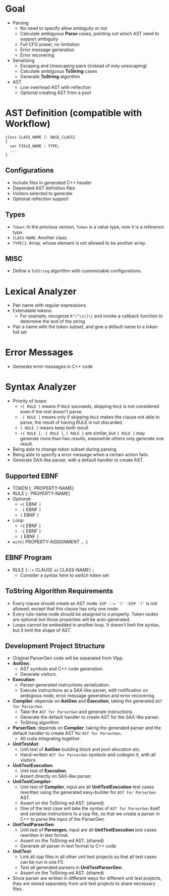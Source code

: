 # Goal

* Parsing
  * No need to specify allow ambiguity or not
  * Calculate ambiguous **Parse** cases, pointing out which AST need to support ambiguity
  * Full CFG power, no limitation
  * Error message generation
  * Error recovering
* Serializing
  * Escaping and Unescaping pairs (instead of only unescaping)
  * Calculate ambiguous **ToString** cases
  * Generate **ToString** algorithm
* AST
  * Low overhead AST with reflection
  * Optional creating AST from a pool

# AST Definition (compatible with Workflow)

```
class CLASS_NAME [: BASE_CLASS]
{
  var FIELD_NAME : TYPE;
  ...
}
```

## Configurations

- Include files in generated C++ header
- Depended AST definition files
- Visitors selected to generate
- Optional reflection support

## Types

- `Token`: In the previous version, `Token` is a value type, now it is a reference type.
- `CLASS-NAME`: Another class.
- `TYPE[]`: Array, whose element is not allowed to be another array.

## MISC

- Define a `ToString` algorithm with customizable configurations.

# Lexical Analyzer

- Pair name with regular expressions.
- Extendable tokens.
  - For example, recognize `R"[^\s(]\(` and invoke a callback function to determine the end of the string
- Pair a name with the token subset, and give a default name to a token full set

# Error Messages

- Generate error messages in C++ code

# Syntax Analyzer

- Priority of loops:
  - `+[ RULE ]` means if `RULE` succeeds, skipping `RULE` is not considered even if the rest doesn't parse.
  - `-[ RULE ]` means only if skipping `RULE` makes the clause not able to parse, the result of having RULE is not discarded.
  - `[ RULE ]` means keep both result
  - `+{ RULE }`, `-{ RULE }`, `{ RULE }` are similar, but `{ RULE }` may generate more than two results, meanwhile others only generate one result.
- Being able to change token subset during parsing.
- Being able to specify a error message when a certain action fails.
- Generate SAX-like parser, with a default handler to create AST.

## Supported EBNF

- TOKEN [`:` PROPERTY-NAME]
- RULE [`:` PROPERTY-NAME]
- Optional:
  - `+[` EBNF `]`
  - `-[` EBNF `]`
  - `[` EBNF `]`
- Loop:
  - `+{` EBNF `}`
  - `-{` EBNF `}`
  - `{` EBNF `}`
- `with{` PROPERTY-ASSIGNMENT ... `}`
 
## EBNF Program

- RULE {`::=` CLAUSE `as` CLASS-NAME} `;`
  - Consider a syntax here to switch token set

## ToString Algorithm Requirements
- Every clause should create an AST node. `EXP ::= '(' !EXP ')'` is not allowed, except that this clause has only one node.
- Every rule-name node should be assigned to a property. Token nodes are optional but those properties will be auto-generated.
- Loops cannot be embedded in another loop. It doesn't limit the syntax, but it limit the shape of AST.

## Development Project Structure
- Original ParserGen code will be separated from Vlpp.
- **AstGen**:
  - AST symbols and C++ code generation.
  - Generate visitors.
- **Execution**:
  - Parser-generated instructions serialization.
  - Execute instructions as a SAX-like parser, with notification on ambigious node, error message generation and error recovering.
- **Compiler**: depends on **AstGen** and **Execution**, taking the generated `AST for ParserGen`.
  - Take the `AST for ParserGen` and generate instructions.
  - Generate the default handler to create AST for the SAX-like parser.
  - ToString algorithm
- **ParserGen**: depends on **Compiler**, taking the generated parser and the default handler to create AST for `AST for ParserGen`.
  - All code integrating together.
- **UnitTestAst**:
  - Unit test of **AstGen** building block and pool allocation etc.
  - Hand-written `AST for ParserGen` symbols and codegen it, with all visitors.
- **UnitTestExecution**:
  - Unit test of **Execution**.
  - Assert directly on SAX-like parser.
- **UnitTestCompiler**:
  - Unit test of **Compiler**, input are all **UnitTestExecution** test cases rewritten using the generated easy-builder for `AST for ParserGen` AST.
  - Assert on the ToString-ed AST. (shared)
  - One of the test case will take the syntax of `AST for ParserGen` itself and serialize instructions to a cpp file, so that we create a parser in C++ to parse the input of the ParserGen.
- **UnitTestParserGen**:
  - Unit test of **Parsergen**, input are all **UnitTestExecution** test cases rewritten in text format.
  - Assert on the ToString-ed AST. (shared)
  - Generate all parser in text format to C++ code
- **UnitTest**:
  - Link all cpp files in all other unit test projects so that all test cases can be run in one F5.
  - Test all generated parsers in **UnitTestParserGen**.
  - Assert on the ToString-ed AST. (shared)
- Since parser are written in different ways for different unit test projects, they are stored separately from unit test projects to share necessary files.
